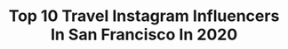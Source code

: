 ---
title: Top 10 Travel Instagram Influencers In San Francisco In 2020
description: >-
  Find top travel Instagram influencers in San Francisco in 2020. Most popular hashtags: #california #travelblogger #traveldiaries #sanfrancisco.
platform: Instagram
profiles:
  - username: "tiffwang_"
    fullname: >-
      Tiffany Wang
    location: "United States"
    followers: 77670
    engagement: 352
    commentsToLikes: 0.040141
    avatar: "https://scontent-lhr8-1.cdninstagram.com/v/t51.2885-19/s320x320/70600216_3107404619331635_847168185873465344_n.jpg?_nc_ht=scontent-lhr8-1.cdninstagram.com&_nc_ohc=z9oYNZw_PIgAX9Wu4Af&oh=646b02f5caf9ebab4dba97c9bfcef177&oe=5EB8A789"
    verified: false
    hashtags: "#oakandfort, #sezanelovers, #partner, #auratenewyork"
  - username: "sara.haven"
    fullname: >-
      Sara Stewart, MS, CHES
    location: "United States"
    followers: 390105
    engagement: 195
    commentsToLikes: 0.034358
    avatar: "https://scontent-ams4-1.cdninstagram.com/v/t51.2885-19/s320x320/79163820_574845743361201_4345380161831567360_n.jpg?_nc_ht=scontent-ams4-1.cdninstagram.com&_nc_ohc=l1FpnyvZ8-gAX9CAIyP&oh=93a0608630a4ccc37dfa9dea6fcd87cc&oe=5EB94DF4"
    verified: false
    hashtags: "#socialdistancing, #itsjustperfect, #ancientnutritionpartner, #whatsonmyplate"
  - username: "huel_oliveira"
    fullname: >-
      Huel
    location: "United States"
    followers: 223937
    engagement: 125
    commentsToLikes: 0.007985
    avatar: "https://scontent-lhr8-1.cdninstagram.com/v/t51.2885-19/s320x320/28152161_579183315807646_2525470740329791488_n.jpg?_nc_ht=scontent-lhr8-1.cdninstagram.com&_nc_ohc=S5GFc9X4p2IAX_qf1PD&oh=d9e9e43e1b8dd7045de171d03f79f0bf&oe=5EB8BC06"
    verified: false
    hashtags: "#friends, #sfmarina, #love, #sportswear"
  - username: "pvtraveldiaries"
    fullname: >-
      𝐏𝐫𝐢𝐲𝐚𝐧𝐬𝐡𝐢 & 𝐕𝐢𝐛𝐡𝐚𝐬
    location: "United States"
    followers: 4247
    engagement: 1470
    commentsToLikes: 0.029701
    avatar: "https://scontent-amt2-1.cdninstagram.com/v/t51.2885-19/s320x320/59735778_427055784740049_7911366335173492736_n.jpg?_nc_ht=scontent-amt2-1.cdninstagram.com&_nc_ohc=SIu4gq3Bg3QAX8f4Q3I&oh=8740b7f338926c9d9fb65f7b5bf9c2e6&oe=5EB99B68"
    verified: false
    hashtags: "#eveningsky, #sandstone, #cairns, #southeastasia"
  - username: "tiwalowla"
    fullname: >-
      Tiwalola
    location: "United States"
    followers: 5215
    engagement: 631
    commentsToLikes: 0.058552
    avatar: "https://scontent-ams4-1.cdninstagram.com/v/t51.2885-19/s320x320/90406100_231255604925382_1059450195768508416_n.jpg?_nc_ht=scontent-ams4-1.cdninstagram.com&_nc_ohc=3o0O-9Mz1HoAX8GroXn&oh=7dc790f6fa17275f56c27472bc4bf6df&oe=5EB3A49D"
    verified: false
    hashtags: "#oprahs2020visiontour, #priorities, #confidentandkillingit, #wegoagain"
  - username: "joseph.lucido"
    fullname: >-
      Joseph Lucido
    location: "United States"
    followers: 255104
    engagement: 149
    commentsToLikes: 0.006792
    avatar: "https://scontent-lhr8-1.cdninstagram.com/v/t51.2885-19/s320x320/36914571_2098963177043391_8516230805716992000_n.jpg?_nc_ht=scontent-lhr8-1.cdninstagram.com&_nc_ohc=7PhdJfE8YT0AX-HYMcO&oh=a3348fde4c9905788d97c962798781e3&oe=5EB49CE4"
    verified: false
    hashtags: "#nattitude, #expresspartner, #stacyadams, #skincareproducts"
  - username: "betweenballoons"
    fullname: >-
      Between Balloons 🎈Bay Area
    location: "United States"
    followers: 10319
    engagement: 507
    commentsToLikes: 0.191922
    avatar: "https://scontent-ams4-1.cdninstagram.com/v/t51.2885-19/s320x320/62434093_417270292198085_7633398332404006912_n.jpg?_nc_ht=scontent-ams4-1.cdninstagram.com&_nc_ohc=VTloDfmIFzUAX9eTqnA&oh=8c1b0320c32a0db2545a26799bf3f10c&oe=5EBB9EBF"
    verified: false
    hashtags: "#gongcha, #bpatisserie, #boba, #denvereats"
  - username: "sarowly"
    fullname: >-
      Sarah Rzepka
    location: "United States"
    followers: 9151
    engagement: 968
    commentsToLikes: 0.059644
    avatar: "https://scontent-lht6-1.cdninstagram.com/v/t51.2885-19/s320x320/71558066_927992897571858_4928678472005451776_n.jpg?_nc_ht=scontent-lht6-1.cdninstagram.com&_nc_ohc=_9-Wc8r71n4AX-LoRr6&oh=2c1d6683050d358a2481c08270a137c3&oe=5EBB790A"
    verified: false
    hashtags: "#californiadreamin, #loveinsf, #artofvisuals, #sanfranciscophotographer"
  - username: "jyo_shankar"
    fullname: >-
      Jyo | Travel & Style
    location: "United States"
    followers: 113558
    engagement: 125
    commentsToLikes: 0.050973
    avatar: "https://scontent-atl3-1.cdninstagram.com/v/t51.2885-19/s320x320/84338976_194231508459473_387480937148973056_n.jpg?_nc_ht=scontent-atl3-1.cdninstagram.com&_nc_ohc=Ap_E5E1vEjAAX_jCr_Y&oh=85bf778bf5c5bd51cc3e7cda961137b4&oe=5EBA9D69"
    verified: false
    hashtags: "#hairtutorials, #springbeauty, #fy, #greece"
  - username: "sherminehghane"
    fullname: >-
      Shermineh
    location: "United States"
    followers: 17025
    engagement: 261
    commentsToLikes: 0.030760
    avatar: "https://scontent-lax3-1.cdninstagram.com/vp/8ca5fdbe041d96f08ef372bad5c1be0b/5DDC5911/t51.2885-19/s320x320/66393083_349062445774726_1713804921628786688_n.jpg?_nc_ht=scontent-lax3-1.cdninstagram.com"
    verified: false
    hashtags: "#styledsustainable, #cleanbeauty, #aroundtheworldpix, #liveauthentic"
---